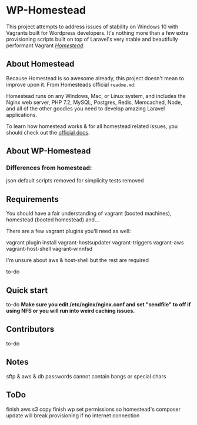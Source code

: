 # WP-Homestead

This project attempts to address issues of stability on Windows 10 with Vagrants built for Wordpress developers. It's nothing more than a few extra provisioning scripts built on top of Laravel's very stable and beautifully performant Vagrant [_Homestead_](https://laravel.com/docs/homestead).

## About Homestead

Because Homestead is so awesome already, this project doesn't mean to improve upon it. From Homesteads official `readme.md`:

Homestead runs on any Windows, Mac, or Linux system, and includes the Nginx web server, PHP 7.2, MySQL, Postgres, Redis, Memcached, Node, and all of the other goodies you need to develop amazing Laravel applications.

To learn how homestead works & for all homestead related issues, you should check out the [official docs](https://laravel.com/docs/homestead).

## About WP-Homestead

### Differences from homestead:

json default scripts removed for simplicity
tests removed

## Requirements

You should have a fair understanding of vagrant (booted machines), homestead (booted homestead) and...

There are a few vagrant plugins you'll need as well:

vagrant plugin install vagrant-hostsupdater vagrant-triggers vagrant-aws vagrant-host-shell vagrant-winnfsd

I'm unsure about aws & host-shell but the rest are required

to-do

## Quick start

to-do
**Make sure you edit /etc/nginx/nginx.conf and set "sendfile" to off if using NFS or you will run into weird caching issues.**

## Contributors

to-do

## Notes

sftp & aws & db passwords cannot contain bangs or special chars

## ToDo

finish aws s3 copy
finish wp set permissions
so homestead's composer update will break provisioning if no internet connection

